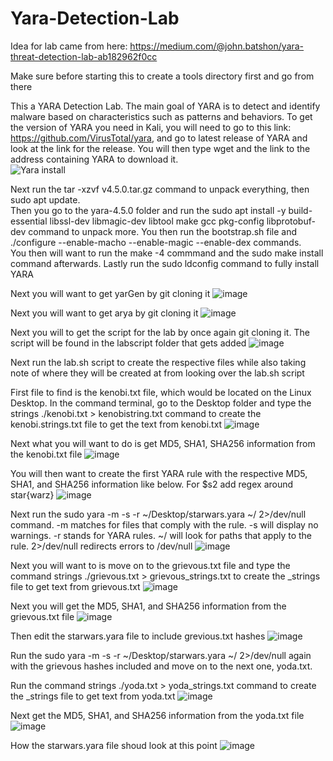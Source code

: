 # Yara-Detection-Lab
Idea for lab came from here: https://medium.com/@john.batshon/yara-threat-detection-lab-ab182962f0cc  

Make sure before starting this to create a tools directory first and go from there

This a YARA Detection Lab. The main goal of YARA is to detect and identify malware based on characteristics such as patterns and behaviors. To get the version of YARA you need in Kali, you will need to go to this link: https://github.com/VirusTotal/yara, and go to latest release of YARA and look at the link for the release. You will then type wget and the link to the address containing YARA to download it.   
![Yara install](https://github.com/JWT890/Yara-Detection-Lab/assets/95875505/dca89ca2-303c-4d54-9519-a971bd99b139)  

Next run the tar -xzvf v4.5.0.tar.gz command to unpack everything, then sudo apt update.  
Then you go to the yara-4.5.0 folder and run the sudo apt install -y build-essential libssl-dev libmagic-dev libtool make gcc pkg-config libprotobuf-dev command to unpack more. 
You then run the bootstrap.sh file and ./configure --enable-macho --enable-magic --enable-dex commands.  
You then will want to run the make -4 commmand and the sudo make install command afterwards. Lastly run the sudo ldconfig command to fully install YARA  

Next you will want to get yarGen by git cloning it
![image](https://github.com/JWT890/Yara-Detection-Lab/assets/95875505/0bc2f631-87d2-4b02-8e0e-3cd047dee29d)

Next you will want to get arya by git cloning it
![image](https://github.com/JWT890/Yara-Detection-Lab/assets/95875505/8a62585e-0267-4225-9abb-6a38b6ca640e)

Next you will to get the script for the lab by once again git cloning it. The script will be found in the labscript folder that gets added
![image](https://github.com/JWT890/Yara-Detection-Lab/assets/95875505/16fbfdb4-14ed-4f0d-b61e-fba01e2d8a87)

Next run the lab.sh script to create the respective files while also taking note of where they will be created at from looking over the lab.sh script

First file to find is the kenobi.txt file, which would be located on the Linux Desktop. In the command terminal, go to the Desktop folder and type the strings ./kenobi.txt > kenobistring.txt command to create
the kenobi.strings.txt file to get the text from kenobi.txt
![image](https://github.com/JWT890/Yara-Detection-Lab/assets/95875505/551d3ec1-ffb4-4141-ba99-c9dfbb34d4d4)

Next what you will want to do is get MD5, SHA1, SHA256 information from the kenobi.txt file
![image](https://github.com/JWT890/Yara-Detection-Lab/assets/95875505/11b074a2-77e9-43f5-b570-cbf778df0261)

You will then want to create the first YARA rule with the respective MD5, SHA1, and SHA256 information like below. For $s2 add regex around star{warz}
![image](https://github.com/JWT890/Yara-Detection-Lab/assets/95875505/fbf6fff7-941e-4d75-819c-b556c6336159)

Next run the sudo yara -m -s -r ~/Desktop/starwars.yara ~/ 2>/dev/null command. -m matches for files that comply with the rule. -s will display no warnings. -r stands for YARA rules. 
~/ will look for paths that apply to the rule. 2>/dev/null redirects errors to /dev/null
![image](https://github.com/JWT890/Yara-Detection-Lab/assets/95875505/56384ae9-838a-4dd0-8c0a-8d273ac267a2)

Next you will want to is move on to the grievous.txt file and type the command strings ./grievous.txt > grievous_strings.txt to create the _strings file to get text from grievous.txt
![image](https://github.com/JWT890/Yara-Detection-Lab/assets/95875505/7f914263-88c2-4d8a-b662-c65a6d35a963)

Next you will get the MD5, SHA1, and SHA256 information from the grievous.txt file
![image](https://github.com/JWT890/Yara-Detection-Lab/assets/95875505/043b7a4e-31d5-4cb7-954f-fd1845f52361)

Then edit the starwars.yara file to include grevious.txt hashes
![image](https://github.com/JWT890/Yara-Detection-Lab/assets/95875505/aeaa3aad-48cc-4f55-a44a-72886a0ab983)

Run the sudo yara -m -s -r ~/Desktop/starwars.yara ~/ 2>/dev/null again with the grievous hashes included and move on to the next one, yoda.txt. 

Run the command strings ./yoda.txt > yoda_strings.txt command to create the _strings file to get text from yoda.txt
![image](https://github.com/JWT890/Yara-Detection-Lab/assets/95875505/2cd71997-26e8-49c0-a3b0-50abe9383ec7)


Next get the MD5, SHA1, and SHA256 information from the yoda.txt file
![image](https://github.com/JWT890/Yara-Detection-Lab/assets/95875505/625865d0-2eae-4a3b-9611-40edd97f4c8a)

How the starwars.yara file shoud look at this point
![image](https://github.com/JWT890/Yara-Detection-Lab/assets/95875505/9e74cc67-8679-4db4-aa75-c2c6539beb52)
